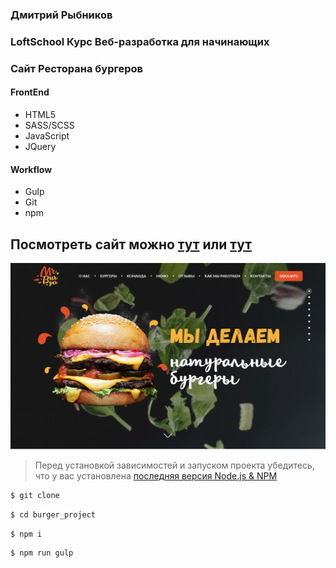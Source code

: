 ﻿### **Дмитрий Рыбников**
### **LoftSchool Курс Веб-разработка для начинающих**
### **Сайт Ресторана бургеров**

#### FrontEnd
* HTML5
* SASS/SCSS
* JavaScript
* JQuery

#### Workflow
* Gulp
* Git
* npm

## Посмотреть сайт можно [тут](https://dimcter1985.github.io/burger/dist/) или [тут](http://burger.dimcter1985.tmweb.ru/)
![portfolio](src/images/screenshot.jpg)

> Перед установкой зависимостей и запуском проекта убедитесь, что у вас установлена [последняя версия Node.js & NPM](https://nodejs.org/en/download/current/)
```sh
$ git clone
```
```sh 
$ cd burger_project
```
```sh
$ npm i
```
```sh
$ npm run gulp
```